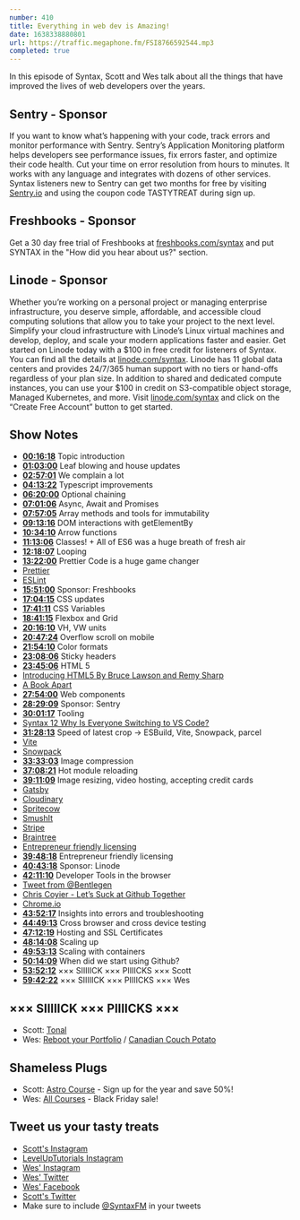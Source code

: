 ```yaml
---
number: 410
title: Everything in web dev is Amazing!
date: 1638338880801
url: https://traffic.megaphone.fm/FSI8766592544.mp3
completed: true
---
```


In this episode of Syntax, Scott and Wes talk about all the things that have improved the lives of web developers over the years.

## Sentry - Sponsor

If you want to know what’s happening with your code, track errors and monitor performance with Sentry. Sentry’s Application Monitoring platform helps developers see performance issues, fix errors faster, and optimize their code health. Cut your time on error resolution from hours to minutes. It works with any language and integrates with dozens of other services. Syntax listeners new to Sentry can get two months for  free by visiting [Sentry.io](https://sentry.io) and using the coupon code TASTYTREAT during sign up.

## Freshbooks - Sponsor

Get a 30 day free trial of Freshbooks at [freshbooks.com/syntax](https://freshbooks.com/syntax) and put SYNTAX in the "How did you hear about us?" section.

## Linode - Sponsor

Whether you’re working on a personal project or managing enterprise infrastructure, you deserve simple, affordable, and accessible cloud computing solutions that allow you to take your project to the next level. Simplify your cloud infrastructure with Linode’s Linux virtual machines and develop, deploy, and scale your modern applications faster and easier. Get started on Linode today with a $100 in free credit for listeners of Syntax. You can find all the details at [linode.com/syntax](https://linode.com/syntax). Linode has 11 global data centers and provides 24/7/365 human support with no tiers or hand-offs regardless of your plan size. In addition to shared and dedicated compute instances, you can use your $100 in credit on S3-compatible object storage, Managed Kubernetes, and more. Visit [linode.com/syntax](https://linode.com/syntax) and click on the “Create Free Account” button to get started.

## Show Notes

* **[00:16:18](#t=00:16:18)** Topic introduction
* **[01:03:00](#t=01:03:00)** Leaf blowing and house updates
* **[02:57:01](#t=02:57:01)** We complain a lot
* **[04:13:22](#t=04:13:22)** Typescript improvements
* **[06:20:00](#t=06:20:00)** Optional chaining
* **[07:01:06](#t=07:01:06)** Async, Await and Promises
* **[07:57:05](#t=07:57:05)** Array methods and tools for immutability
* **[09:13:16](#t=09:13:16)** DOM interactions with getElementBy
* **[10:34:10](#t=10:34:10)** Arrow functions
* **[11:13:06](#t=11:13:06)** Classes! + All of ES6 was a huge breath of fresh air
* **[12:18:07](#t=12:18:07)** Looping
* **[13:22:00](#t=13:22:00)** Prettier Code is a huge game changer
* [Prettier](https://prettier.io)
* [ESLint](https://eslint.org)
* **[15:51:00](#t=15:51:00)** Sponsor: Freshbooks
* **[17:04:15](#t=17:04:15)** CSS updates
* **[17:41:11](#t=17:41:11)** CSS Variables
* **[18:41:15](#t=18:41:15)** Flexbox and Grid
* **[20:16:10](#t=20:16:10)** VH, VW units
* **[20:47:24](#t=20:47:24)** Overflow scroll on mobile
* **[21:54:10](#t=21:54:10)** Color formats
* **[23:08:06](#t=23:08:06)** Sticky headers
* **[23:45:06](#t=23:45:06)** HTML 5
* [Introducing HTML5 By Bruce Lawson and Remy Sharp](https://introducinghtml5.com)
* [A Book Apart](http://abookapart.com)
* **[27:54:00](#t=27:54:00)** Web components
* **[28:29:09](#t=28:29:09)** Sponsor: Sentry
* **[30:01:17](#t=30:01:17)** Tooling
* [Syntax 12 Why Is Everyone Switching to VS Code?](https://syntax.fm/show/012/why-is-everyone-switching-to-vs-code)
* **[31:28:13](#t=31:28:13)** Speed of latest crop → ESBuild, Vite, Snowpack, parcel
* [Vite](https://vitejs.dev)
* [Snowpack](https://www.snowpack.dev)
* **[33:33:03](#t=33:33:03)** Image compression
* **[37:08:21](#t=37:08:21)** Hot module reloading
* **[39:11:09](#t=39:11:09)** Image resizing, video hosting, accepting credit cards
* [Gatsby](https://www.gatsbyjs.com)
* [Cloudinary](https://cloudinary.com)
* [Spritecow](http://www.spritecow.com)
* [SmushIt](https://imgopt.com)
* [Stripe](https://stripe.com/en-ca)
* [Braintree](https://www.braintreepayments.com)
* [Entrepreneur friendly licensing](https://twitter.com/BradLedford/status/1460273531111886848)
* **[39:48:18](#t=39:48:18)** Entrepreneur friendly licensing
* **[40:43:18](#t=40:43:18)** Sponsor: Linode
* **[42:11:10](#t=42:11:10)** Developer Tools in the browser
* [Tweet from @Bentlegen](https://twitter.com/bentlegen/status/1390376979678076930)
* [Chris Coyier - Let’s Suck at Github Together](https://css-tricks.com/video-screencasts/101-lets-suck-at-github-together/)
* [Chrome.io](https://chrome.io)
* **[43:52:17](#t=43:52:17)** Insights into errors and troubleshooting
* **[44:49:13](#t=44:49:13)** Cross browser and cross device testing
* **[47:12:19](#t=47:12:19)** Hosting and SSL Certificates
* **[48:14:08](#t=48:14:08)** Scaling up
* **[49:53:13](#t=49:53:13)** Scaling with containers
* **[50:14:09](#t=50:14:09)** When did we start using Github?
* **[53:52:12](#t=53:52:12)** ××× SIIIIICK ××× PIIIICKS ××× Scott
* **[59:42:22](#t=59:42:22)** ××× SIIIIICK ××× PIIIICKS ××× Wes

## ××× SIIIIICK ××× PIIIICKS ×××

* Scott: [Tonal](https://www.tonal.com)
* Wes: [Reboot your Portfolio](https://amzn.to/30uILQJ) / [Canadian Couch Potato](https://canadiancouchpotato.com)

## Shameless Plugs

* Scott: [Astro Course](https://www.leveluptutorials.com/pro) - Sign up for the year and save 50%!
* Wes: [All Courses](https://wesbos.com/courses/) - Black Friday sale!

## Tweet us your tasty treats

* [Scott's Instagram](https://www.instagram.com/stolinski/)
* [LevelUpTutorials Instagram](https://www.instagram.com/LevelUpTutorials/)
* [Wes' Instagram](https://www.instagram.com/wesbos/)
* [Wes' Twitter](https://twitter.com/wesbos)
* [Wes' Facebook](https://www.facebook.com/wesbos.developer)
* [Scott's Twitter](https://twitter.com/stolinski)
* Make sure to include [@SyntaxFM](https://twitter.com/SyntaxFM) in your tweets
